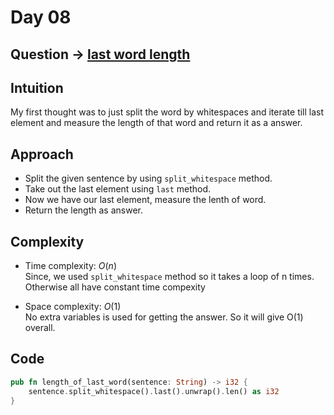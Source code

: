 # Day 08

## Question -> [last word length](https://leetcode.com/problems/length-of-last-word)

## Intuition

My first thought was to just split the word by whitespaces and iterate till last element and measure the length of that word and return it as a answer.

## Approach

- Split the given sentence by using `split_whitespace` method.
- Take out the last element using `last` method.
- Now we have our last element, measure the lenth of word.
- Return the length as answer.

## Complexity

- Time complexity: $O(n)$  
  Since, we used `split_whitespace` method so it takes a loop of n times. Otherwise all have constant time compexity

- Space complexity: $O(1)$  
  No extra variables is used for getting the answer. So it will give O(1) overall.

## Code

```rust
pub fn length_of_last_word(sentence: String) -> i32 {
    sentence.split_whitespace().last().unwrap().len() as i32
}
```
